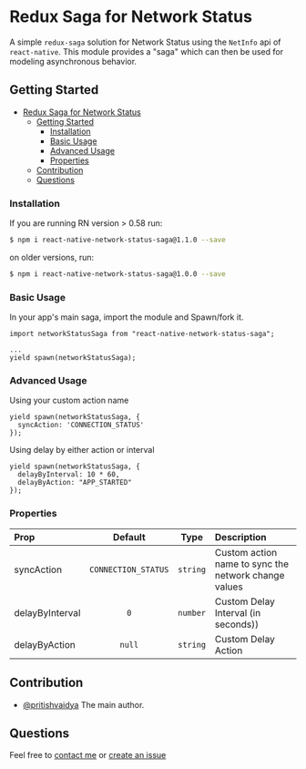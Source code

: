 # Redux Saga for Network Status

A simple `redux-saga` solution for Network Status using the `NetInfo` api of `react-native`. This module provides a "saga" which can then be used for modeling asynchronous behavior.


## Getting Started

- [Redux Saga for Network Status](#Redux-Saga-for-Network-Status)
  - [Getting Started](#Getting-Started)
    - [Installation](#Installation)
    - [Basic Usage](#Basic-Usage)
    - [Advanced Usage](#Advanced-Usage)
    - [Properties](#Properties)
  - [Contribution](#Contribution)
  - [Questions](#Questions)

### Installation

If you are running RN version > 0.58 run:

```bash
$ npm i react-native-network-status-saga@1.1.0 --save
```

on older versions, run:

```bash
$ npm i react-native-network-status-saga@1.0.0 --save
```

### Basic Usage
In your app's main saga, import the module and Spawn/fork it.
```
import networkStatusSaga from "react-native-network-status-saga";
    
...
yield spawn(networkStatusSaga);
```

### Advanced Usage
Using your custom action name
```
yield spawn(networkStatusSaga, {
  syncAction: 'CONNECTION_STATUS'
});
```

Using delay by either action or interval
```
yield spawn(networkStatusSaga, {
  delayByInterval: 10 * 60,
  delayByAction: "APP_STARTED"
});
```

### Properties
| Prop  | Default  | Type | Description |
| :------------ |:---------------:| :---------------:| :-----|
| syncAction | `CONNECTION_STATUS` | `string` | Custom action name to sync the network change values |
| delayByInterval | `0` | `number` | Custom Delay Interval (in seconds)) |
| delayByAction | `null` | `string` | Custom Delay Action |


## Contribution

- [@pritishvaidya](mailto:pritishvaidya94@gmail.com) The main author.

## Questions

Feel free to [contact me](mailto:pritishvaidya94@gmail.co) or [create an issue](https://github.com/pritishvaidya/react-native-network-status-saga/issues/new)
